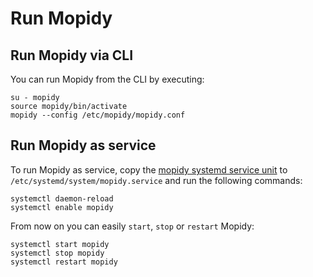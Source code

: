 Run Mopidy
==========

Run Mopidy via CLI
------------------

You can run Mopidy from the CLI by executing:

```
su - mopidy
source mopidy/bin/activate
mopidy --config /etc/mopidy/mopidy.conf
```

Run Mopidy as service
---------------------

To run Mopidy as service, copy the [mopidy systemd service unit](systemd/mopidy.service) to `/etc/systemd/system/mopidy.service` and run the following commands:

```
systemctl daemon-reload
systemctl enable mopidy
```

From now on you can easily `start`, `stop` or `restart` Mopidy:

```
systemctl start mopidy
systemctl stop mopidy
systemctl restart mopidy
```